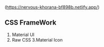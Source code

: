 (https://nervous-khorana-bf898b.netlify.app/)

## CSS FrameWork

1. Material UI
2. Raw CSS
3.Material Icon



